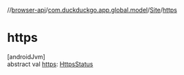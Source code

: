 //[browser-api](../../../index.md)/[com.duckduckgo.app.global.model](../index.md)/[Site](index.md)/[https](https.md)

# https

[androidJvm]\
abstract val [https](https.md): [HttpsStatus](../../com.duckduckgo.app.privacy.model/-https-status/index.md)

